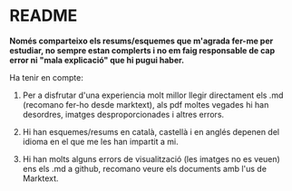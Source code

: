 # README

**Només comparteixo els resums/esquemes que m'agrada fer-me per estudiar, no sempre estan complerts i no em faig responsable de cap error ni "mala explicació" que hi pugui haber.**

Ha tenir en compte:

1. Per a disfrutar d'una experiencia molt millor llegir directament els .md (recomano fer-ho desde marktext), als pdf moltes vegades hi han desordres, imatges desproporcionades i altres errors.

2. Hi han esquemes/resums en català, castellà i en anglés depenen del idioma en el que me les han impartit a mi.

3. Hi han molts alguns errors de visualització (les imatges no es veuen) ens els .md a github, recomano veure els documents amb l'us de Marktext.
